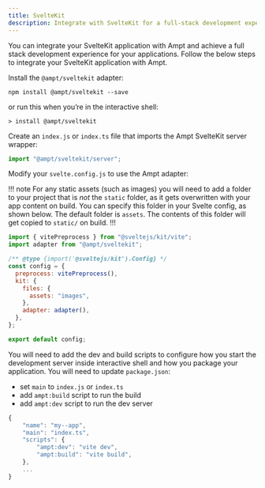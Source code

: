 ```yaml
---
title: SvelteKit
description: Integrate with SvelteKit for a full-stack development experience.
---
```


You can integrate your SvelteKit application with Ampt and achieve a full stack development experience for your applications. Follow the below steps to integrate your SvelteKit application with Ampt.

Install the `@ampt/sveltekit` adapter:

```terminal title=Terminal
npm install @ampt/sveltekit --save
```

or run this when you’re in the interactive shell:

```terminal title=Terminal
> install @ampt/sveltekit
```

Create an `index.js` or `index.ts` file that imports the Ampt SvelteKit server wrapper:

```javascript header=false
import "@ampt/sveltekit/server";
```

Modify your `svelte.config.js` to use the Ampt adapter:

!!! note
For any static assets (such as images) you will need to add a folder to your project that is _not_ the `static` folder, as it gets overwritten with your app content on build. You can specify this folder in your Svelte config, as shown below. The default folder is `assets`. The contents of this folder will get copied to `static/` on build.
!!!

```javascript header=false
import { vitePreprocess } from "@sveltejs/kit/vite";
import adapter from "@ampt/sveltekit";

/** @type {import('@sveltejs/kit').Config} */
const config = {
  preprocess: vitePreprocess(),
  kit: {
    files: {
      assets: "images",
    },
    adapter: adapter(),
  },
};

export default config;
```

You will need to add the dev and build scripts to configure how you start the development server inside interactive shell and how you package your application. You will need to update `package.json`:

- set `main` to `index.js` or `index.ts`
- add `ampt:build` script to run the build
- add `ampt:dev` script to run the dev server

```javascript title=package.json, copy=false
{
	"name": "my--app",
	"main": "index.ts",
	"scripts": {
		"ampt:dev": "vite dev",
		"ampt:build": "vite build",
    },
    ...
}
```
